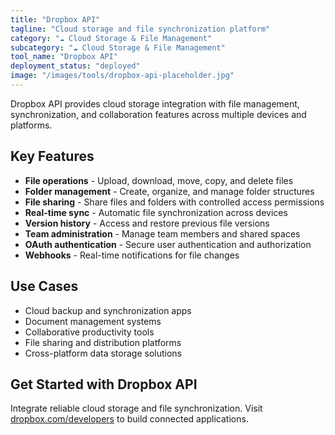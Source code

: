 ```yaml
---
title: "Dropbox API"
tagline: "Cloud storage and file synchronization platform"
category: "☁️ Cloud Storage & File Management"
subcategory: "☁️ Cloud Storage & File Management"
tool_name: "Dropbox API"
deployment_status: "deployed"
image: "/images/tools/dropbox-api-placeholder.jpg"
---
```

Dropbox API provides cloud storage integration with file management, synchronization, and collaboration features across multiple devices and platforms.

## Key Features

- **File operations** - Upload, download, move, copy, and delete files
- **Folder management** - Create, organize, and manage folder structures
- **File sharing** - Share files and folders with controlled access permissions
- **Real-time sync** - Automatic file synchronization across devices
- **Version history** - Access and restore previous file versions
- **Team administration** - Manage team members and shared spaces
- **OAuth authentication** - Secure user authentication and authorization
- **Webhooks** - Real-time notifications for file changes

## Use Cases

- Cloud backup and synchronization apps
- Document management systems
- Collaborative productivity tools
- File sharing and distribution platforms
- Cross-platform data storage solutions

## Get Started with Dropbox API

Integrate reliable cloud storage and file synchronization. Visit [dropbox.com/developers](https://www.dropbox.com/developers) to build connected applications.